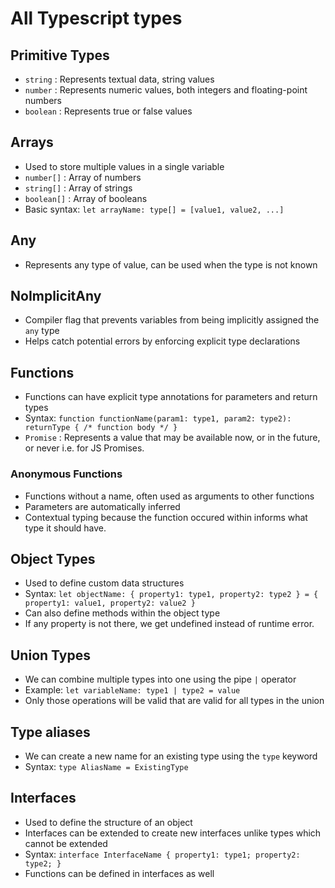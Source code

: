 # All Typescript types 

## Primitive Types

- `string` : Represents textual data, string values
- `number` : Represents numeric values, both integers and floating-point numbers
- `boolean` : Represents true or false values

## Arrays

- Used to store multiple values in a single variable
- `number[]` : Array of numbers
- `string[]` : Array of strings
- `boolean[]` : Array of booleans
- Basic syntax: `let arrayName: type[] = [value1, value2, ...]`

## Any

- Represents any type of value, can be used when the type is not known

## NoImplicitAny

- Compiler flag that prevents variables from being implicitly assigned the `any` type
- Helps catch potential errors by enforcing explicit type declarations

## Functions

- Functions can have explicit type annotations for parameters and return types
- Syntax: `function functionName(param1: type1, param2: type2):
    returnType { /* function body */ }`
- `Promise` : Represents a value that may be available now, or in the future, or never i.e. for JS Promises.

### Anonymous Functions

- Functions without a name, often used as arguments to other functions
- Parameters are automatically inferred
- Contextual typing because the function occured within informs what type it should have.

## Object Types

- Used to define custom data structures
- Syntax: `let objectName: { property1: type1, property2: type2 } = { property1: value1, property2: value2 }`
- Can also define methods within the object type
- If any property is not there, we get undefined instead of runtime error.

## Union Types

- We can combine multiple types into one using the pipe `|` operator
- Example: `let variableName: type1 | type2 = value`
- Only those operations will be valid that are valid for all types in the union

## Type aliases

- We can create a new name for an existing type using the `type` keyword
- Syntax: `type AliasName = ExistingType`

## Interfaces

- Used to define the structure of an object
- Interfaces can be extended to create new interfaces unlike types which cannot be extended
- Syntax: `interface InterfaceName { property1: type1; property2: type2; }`
- Functions can be defined in interfaces as well
